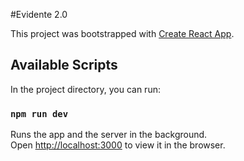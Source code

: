#Evidente 2.0

This project was bootstrapped with [Create React App](https://github.com/facebook/create-react-app).

## Available Scripts

In the project directory, you can run:

### `npm run dev`

Runs the app and the server in the background.<br />
Open [http://localhost:3000](http://localhost:3000) to view it in the browser.

